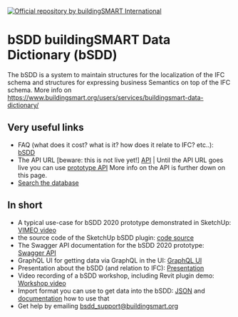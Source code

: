 [![Official repository by buildingSMART International](https://img.shields.io/badge/buildingSMART-Official%20Repository-orange.svg)](https://www.buildingsmart.org/)


# bSDD buildingSMART Data Dictionary (bSDD)
The bSDD is a system to maintain structures for the localization of the IFC schema and structures for expressing business Semantics on top of the IFC schema. 
More info on https://www.buildingsmart.org/users/services/buildingsmart-data-dictionary/

## Very useful links

 * FAQ (what does it cost? what is it? how does it relate to IFC? etc..): [bSDD](https://www.buildingsmart.org/users/services/buildingsmart-data-dictionary/)
 * The API URL [beware: this is not live yet!] [API](https://API.bsdd.buildingsmart.org/) | Until the API URL goes live you can use [prototype API](https://bs-dd-api-prototype.azurewebsites.net/swagger/index.html) More info on the API is further down on this page.
 * [Search the database](https://search.bsdd.buildingsmart.org/)

## In short

* A typical use-case for bSDD 2020 prototype demonstrated in SketchUp: [VIMEO video](https://vimeo.com/446417661/ff8b6605d3)
* the source code of the SketchUp bSDD plugin: [code source](https://github.com/DigiBase-VolkerWessels/SketchUp-bsDD-plugin)
* The Swagger API documentation for the bSDD 2020 prototype: [Swagger API](https://bs-dd-api-prototype.azurewebsites.net/swagger/index.html)
* GraphQL UI for getting data via GraphQL in the UI: [GraphQL UI](https://bs-dd-api-prototype.azurewebsites.net/graphiql)
* Presentation about the bSDD (and relation to IFC): [Presentation](https://www.slideshare.net/berlotti/20200903-the-2020-buildingsmart-data-dictionary-prototype-bsdd)
* Video recording of a bSDD workshop, including Revit plugin demo: [Workshop video](https://app.box.com/s/lndnjrbx80n87eg1eq1zhhbqoz8hfmyz/file/720558204462 (start at 1.44.00))
* Import format you can use to get data into the bSDD: [JSON](https://github.com/buildingSMART/bSDD/blob/master/Model/Import%20Model/bsdd-import-model.json) and [documentation](https://github.com/buildingSMART/bSDD/blob/master/Model/Import%20Model/bSDD%20JSON%20import%20model.md) how to use that
* Get help by emailing bsdd_support@buildingsmart.org


